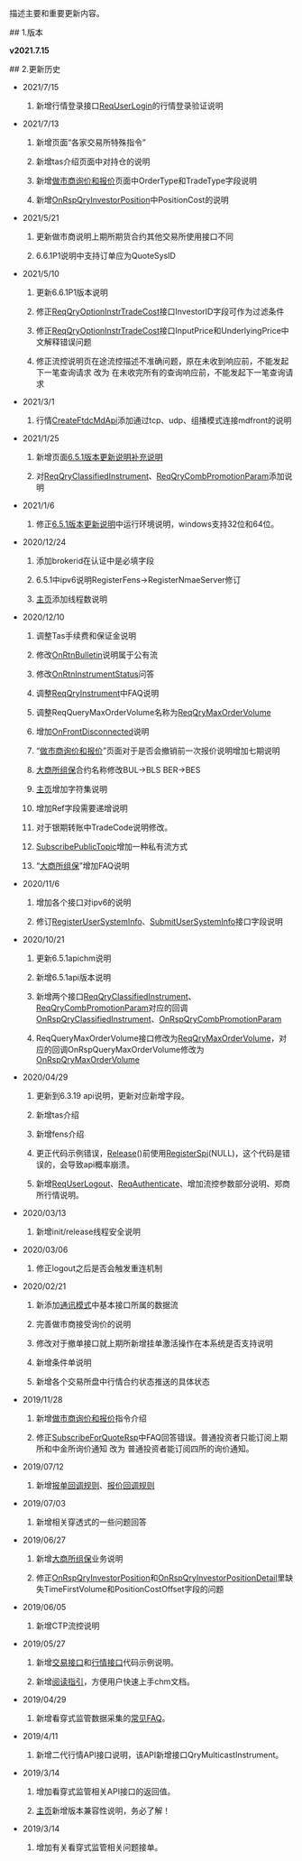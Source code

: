 <p>描述主要和重要更新内容。</p>
<span class="anchor" id="22235e09-6314-49dd-8591-52dfffdb5411"></span>
## 1.版本
<p><strong>v2021.7.15</strong></p>
<span class="anchor" id="c3702d4e-c12d-453f-9f5a-9d3207db2bd1"></span>
## 2.更新历史
<ul>
<li><p>2021/7/15</p>
<ol>
<li>新增行情登录接口<a href="../HQJK/CTHOSTFTDCMDAPI/REQUSERLOGIN/">ReqUserLogin</a>的行情登录验证说明</li>
</ol></li>
<li><p>2021/7/13</p>
<ol>
<li><p>新增页面“各家交易所特殊指令”</p></li>
<li><p>新增tas介绍页面中对持仓的说明</p></li>
<li><p>新增<a href="../QTYWGZ/BJHXJ.html#anchor-id-02">做市商询价和报价</a>页面中OrderType和TradeType字段说明</p></li>
<li><p>新增<a href="../JYJK/CTHOSTFTDCTRADERAPI/ONRSPQRYINVESTORPOSITION/">OnRspQryInvestorPosition</a>中PositionCost的说明</p></li>
</ol></li>
<li><p>2021/5/21</p>
<ol>
<li><p>更新做市商说明上期所期货合约其他交易所使用接口不同</p></li>
<li><p>6.6.1P1说明中支持订单应为QuoteSysID</p></li>
</ol></li>
<li><p>2021/5/10</p>
<ol>
<li><p>更新6.6.1P1版本说明</p></li>
<li><p>修正<a href="../JYJK/CTHOSTFTDCTRADERSPI/REQQRYOPTIONINSTRTRADECOST/">ReqQryOptionInstrTradeCost</a>接口InvestorID字段可作为过滤条件</p></li>
<li><p>修正<a href="../JYJK/CTHOSTFTDCTRADERSPI/REQQRYOPTIONINSTRTRADECOST/">ReqQryOptionInstrTradeCost</a>接口InputPrice和UnderlyingPrice中文解释错误问题</p></li>
<li><p>修正流控说明页在途流控描述不准确问题，原在未收到响应前，不能发起下一笔查询请求 改为 在未收完所有的查询响应前，不能发起下一笔查询请求 </p></li>
</ol></li>
<li><p>2021/3/1</p>
<ol>
<li>行情<a href="../HQJK/CTHOSTFTDCMDAPI/CREATEFTDCMDAPI/">CreateFtdcMdApi</a>添加通过tcp、udp、组播模式连接mdfront的说明</li>
</ol></li>
<li><p>2021/1/25</p>
<ol>
<li><p>新增页面<a href="../6.5.1BBGXSMBCSM/">6.5.1版本更新说明补充说明</a></p></li>
<li><p>对<a href="../JYJK/CTHOSTFTDCTRADERSPI/REQQRYCLASSIFIEDINSTRUMENT/">ReqQryClassifiedInstrument</a>、<a href="../JYJK/CTHOSTFTDCTRADERSPI/REQQRYCOMBPROMOTIONPARAM/">ReqQryCombPromotionParam</a>添加说明</p></li>
</ol></li>
<li><p>2021/1/6</p>
<ol>
<li>修正<a href="../6.5.1BBGXSM/">6.5.1版本更新说明</a>中运行环境说明，windows支持32位和64位。</li>
</ol></li>
<li><p>2020/12/24</p>
<ol>
<li><p>添加brokerid在认证中是必填字段</p></li>
<li><p>6.5.1中ipv6说明RegisterFens-&gt;RegisterNmaeServer修订</p></li>
<li><p><a href="../ZY/">主页</a>添加线程数说明</p></li>
</ol></li>
<li><p>2020/12/10</p>
<ol>
<li><p>调整Tas手续费和保证金说明</p></li>
<li><p>修改<a href="../JYJK/CTHOSTFTDCTRADERAPI/ONRTNBULLETIN/">OnRtnBulletin</a>说明属于公有流</p></li>
<li><p>修改<a href="../JYJK/CTHOSTFTDCTRADERAPI/ONRTNINSTRUMENTSTATUS/">OnRtnInstrumentStatus</a>问答</p></li>
<li><p>调整<a href="../JYJK/CTHOSTFTDCTRADERSPI/REQQRYINSTRUMENT/">ReqQryInstrument</a>中FAQ说明</p></li>
<li><p>调整ReqQueryMaxOrderVolume名称为<a href="../JYJK/CTHOSTFTDCTRADERSPI/REQQUERYMAXORDERVOLUME/">ReqQryMaxOrderVolume</a></p></li>
<li><p>增加<a href="../HQJK/CTHOSTFTDCMDSPI/ONFRONTDISCONNECTED/">OnFrontDisconnected</a>说明</p></li>
<li><p>“<a href="../QTYWGZ/BJHXJ/">做市商询价和报价</a>”页面对于是否会撤销前一次报价说明增加七期说明</p></li>
<li><p><a href="../QTYWGZ/DCEZB/">大商所组保</a>合约名称修改BUL-&gt;BLS   BER-&gt;BES</p></li>
<li><p><a href="../ZY/">主页</a>增加字符集说明</p></li>
<li><p>增加Ref字段需要递增说明</p></li>
<li><p>对于银期转账中TradeCode说明修改。</p></li>
<li><p><a href="../JYJK/CTHOSTFTDCTRADERSPI/SUBSCRIBEPUBLICTOPIC/">SubscribePublicTopic</a>增加一种私有流方式</p></li>
<li><p>“<a href="../QTYWGZ/DCEZB/">大商所组保</a>”增加FAQ说明</p></li>
</ol></li>
<li><p>2020/11/6</p>
<ol>
<li><p>增加各个接口对ipv6的说明</p></li>
<li><p>修订<a href="../JYJK/CTHOSTFTDCTRADERSPI/REGISTERUSERSYSTEMINFO/">RegisterUserSystemInfo</a>、<a href="../JYJK/CTHOSTFTDCTRADERSPI/SUBMITUSERSYSTEMINFO/">SubmitUserSystemInfo</a>接口字段说明</p></li>
</ol></li>
<li><p>2020/10/21</p>
<ol>
<li><p>更新6.5.1apichm说明</p></li>
<li><p>新增6.5.1api版本说明</p></li>
<li><p>新增两个接口<a href="../JYJK/CTHOSTFTDCTRADERSPI/REQQRYCLASSIFIEDINSTRUMENT/">ReqQryClassifiedInstrument</a>、<a href="../JYJK/CTHOSTFTDCTRADERSPI/REQQRYCOMBPROMOTIONPARAM/">ReqQryCombPromotionParam</a>对应的回调<a href="../JYJK/CTHOSTFTDCTRADERAPI/ONRSPQRYCLASSIFIEDINSTRUMENT/">OnRspQryClassifiedInstrument</a>、<a href="../JYJK/CTHOSTFTDCTRADERAPI/ONRSPQRYCOMBPROMOTIONPARAM/">OnRspQryCombPromotionParam</a></p></li>
<li><p>ReqQueryMaxOrderVolume接口修改为<a href="../JYJK/CTHOSTFTDCTRADERSPI/REQQUERYMAXORDERVOLUME/">ReqQryMaxOrderVolume</a>，对应的回调OnRspQueryMaxOrderVolume修改为<a href="../JYJK/CTHOSTFTDCTRADERAPI/SM/">OnRspQryMaxOrderVolume</a></p></li>
</ol></li>
<li><p>2020/04/29</p>
<ol>
<li><p>更新到6.3.19 api说明，更新对应新增字段。</p></li>
<li><p>新增tas介绍</p></li>
<li><p>新增fens介绍</p></li>
<li><p>更正代码示例错误，<a href="../HQJK/CTHOSTFTDCMDAPI/RELEASE/">Release</a>()前使用<a href="../HQJK/CTHOSTFTDCMDAPI/REGISTERSPI/">RegisterSpi</a>(NULL)，这个代码是错误的，会导致api概率崩溃。</p></li>
<li><p>新增<a href="../JYJK/CTHOSTFTDCTRADERSPI/REQUSERLOGOUT/">ReqUserLogout</a>、<a href="../JYJK/CTHOSTFTDCTRADERSPI/REQAUTHENTICATE/">ReqAuthenticate</a>、增加流控参数部分说明、郑商所行情说明。</p></li>
</ol></li>
<li><p>2020/03/13</p>
<ol>
<li>新增init/release线程安全说明</li>
</ol></li>
<li><p>2020/03/06</p>
<ol>
<li>修正logout之后是否会触发重连机制</li>
</ol></li>
<li><p>2020/02/21</p>
<ol>
<li><p>新添加<a href="../QTYWGZ/SJLSM/">通讯模式</a>中基本接口所属的数据流</p></li>
<li><p>完善做市商接受询价的说明</p></li>
<li><p>修改对于撤单接口就上期所新增挂单激活操作在本系统是否支持说明</p></li>
<li><p>新增条件单说明</p></li>
<li><p>新增各个交易所盘中行情合约状态推送的具体状态</p></li>
</ol></li>
<li><p>2019/11/28</p>
<ol>
<li><p>新增<a href="../QTYWGZ/BJHXJ/">做市商询价和报价</a>指令介绍</p></li>
<li><p>修正<a href="../HQJK/CTHOSTFTDCMDAPI/SUBSCRIBEFORQUOTERSP/">SubscribeForQuoteRsp</a>中FAQ回答错误。普通投资者只能订阅上期所和中金所询价通知 改为 普通投资者能订阅四所的询价通知。</p></li>
</ol></li>
<li><p>2019/07/12</p>
<ol>
<li>新增<a href="../QTYWGZ/DBHB/">报单回调规则</a>、<a href="../QTYWGZ/DJHDGZ/">报价回调规则</a></li>
</ol></li>
<li><p>2019/07/03</p>
<ol>
<li>新增相关穿透式的一些问题回答</li>
</ol></li>
<li><p>2019/06/27</p>
<ol>
<li><p>新增<a href="../QTYWGZ/DCEZB/">大商所组保</a>业务说明</p></li>
<li><p>修正<a href="../JYJK/CTHOSTFTDCTRADERAPI/ONRSPQRYINVESTORPOSITION/">OnRspQryInvestorPosition</a>和<a href="../JYJK/CTHOSTFTDCTRADERAPI/ONRSPQRYINVESTORPOSITIONDETAIL/">OnRspQryInvestorPositionDetail</a>里缺失TimeFirstVolume和PositionCostOffset字段的问题</p></li>
</ol></li>
<li><p>2019/06/05</p>
<ol>
<li>新增CTP流控说明</li>
</ol></li>
<li><p>2019/05/27</p>
<ol>
<li><p>新增<a href="../JYJK/_JYJK/">交易接口</a>和<a href="../HQJK/_HQJK/">行情接口</a>代码示例说明。</p></li>
<li><p>新增<a href="../YDZY/">阅读指引</a>，方便用户快速上手chm文档。</p></li>
</ol></li>
<li><p>2019/04/29</p>
<ol>
<li>新增看穿式监管数据采集的<a href="../CTSJGSJCJJK/CJFAQ/">常见FAQ</a>。</li>
</ol></li>
<li><p>2019/4/11</p>
<ol>
<li>新增二代行情API接口说明，该API新增接口QryMulticastInstrument。</li>
</ol></li>
<li><p>2019/3/14</p>
<ol>
<li><p>增加看穿式监管相关API接口的返回值。</p></li>
<li><p><a href="../ZY/">主页</a>新增版本兼容性说明，务必了解！</p></li>
</ol></li>
<li><p>2019/3/14</p>
<ol>
<li>增加有关看穿式监管相关问题接单。</li>
</ol></li>
</ul>
